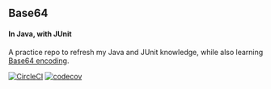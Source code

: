 ## Base64
#### In Java, with JUnit

A practice repo to refresh my Java and JUnit knowledge, while also learning [Base64 encoding](https://en.wikipedia.org/wiki/Base64).

[![CircleCI](https://circleci.com/gh/srikanthmanda/base64-decode.svg?style=svg)](https://circleci.com/gh/srikanthmanda/base64-decode)
[![codecov](https://codecov.io/gh/srikanthmanda/base64-decode/branch/master/graph/badge.svg)](https://codecov.io/gh/srikanthmanda/base64-decode)
